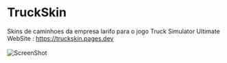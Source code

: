 # TruckSkin
Skins de caminhoes da empresa larifo para o jogo Truck Simulator Ultimate</br>
WebSite : https://truckskin.pages.dev <br><br>
![ScreenShot](https://truckskin.pages.dev/images/larifo-logo/larifo-logo-20anos-azul.png)

